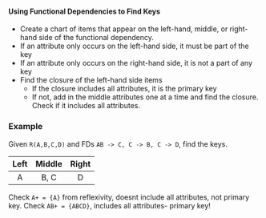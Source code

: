 #### Using Functional Dependencies to Find Keys 
- Create a chart of items that appear on the left-hand, middle, or right-hand side of the functional dependency. 
- If an attribute only occurs on the left-hand side, it must be part of the key
- If an attribute only occurs on the right-hand side, it is not a part of any key
- Find the closure of the left-hand side items
  - If the closure includes all attributes, it is the primary key
  - If not, add in the middle attributes one at a time and find the closure. Check if it includes all attributes. 
  
### Example
Given ```R(A,B,C,D)``` and FDs ```AB -> C, C -> B, C -> D```, find the keys.

| Left | Middle | Right |
|:------:|:--------:|:-------:|
|  A   |  B, C  |   D   |  

Check ```A+ = {A}``` from reflexivity, doesnt include all attributes, not primary key.
Check ```AB+ = {ABCD}```, includes all attributes- primary key! 
